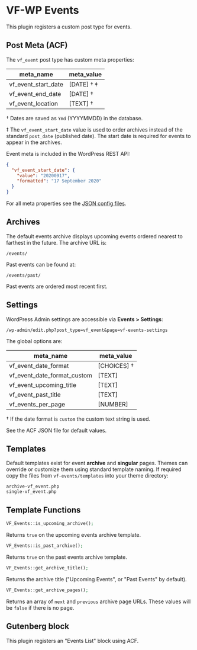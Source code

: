 # VF-WP Events

This plugin registers a custom post type for events.

## Post Meta (ACF)

The `vf_event` post type has custom meta properties:

| meta_name | meta_value |
| -------- | ---------- |
| vf_event_start_date | [DATE] † ‡ |
| vf_event_end_date | [DATE] † |
| vf_event_location | [TEXT] † |

† Dates are saved as `Ymd` (YYYYMMDD) in the database.

‡ The `vf_event_start_date` value is used to order archives instead of the standard `post_date` (published date). The start date is required for events to appear in the archives.

Event meta is included in the WordPress REST API:

```json
{
  "vf_event_start_date": {
    "value": "20200917",
    "formatted": "17 September 2020"
  }
}
```

For all meta properties see the [JSON config files](/wp-content/plugins/vf-events/acf-json).

## Archives

The default events archive displays upcoming events ordered nearest to farthest in the future. The archive URL is:

```
/events/
```

Past events can be found at:

```
/events/past/
```

Past events are ordered most recent first.

## Settings

WordPress Admin settings are accessible via **Events > Settings**:

```
/wp-admin/edit.php?post_type=vf_event&page=vf-events-settings
```

The global options are:

| meta_name | meta_value |
| ----------- | ------------ |
| vf_event_date_format | [CHOICES] † |
| vf_event_date_format_custom | [TEXT] |
| vf_event_upcoming_title | [TEXT] |
| vf_event_past_title | [TEXT] |
| vf_events_per_page | [NUMBER] |

† If the date format is `custom` the custom text string is used.

See the ACF JSON file for default values.

## Templates

Default templates exist for event **archive** and **singular** pages. Themes can override or customize them using standard template naming. If required copy the files from `vf-events/templates` into your theme directory:

```
archive-vf_event.php
single-vf_event.php
```

## Template Functions

```php
VF_Events::is_upcoming_archive();
```

Returns `true` on the upcoming events archive template.

```php
VF_Events::is_past_archive();
```

Returns `true` on the past events archive template.

```php
VF_Events::get_archive_title();
```

Returns the archive title ("Upcoming Events", or "Past Events" by default).

```php
VF_Events::get_archive_pages();
```

Returns an array of `next` and `previous` archive page URLs. These values will be `false` if there is no page.

## Gutenberg block

This plugin registers an "Events List" block using ACF.
